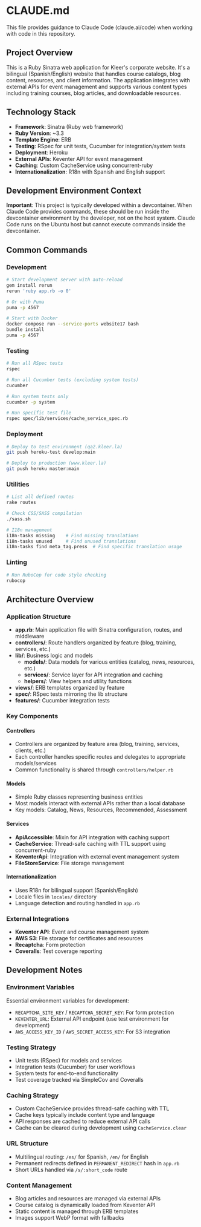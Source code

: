 # CLAUDE.md

This file provides guidance to Claude Code (claude.ai/code) when working with code in this repository.

## Project Overview

This is a Ruby Sinatra web application for Kleer's corporate website. It's a bilingual (Spanish/English) website that handles course catalogs, blog content, resources, and client information. The application integrates with external APIs for event management and supports various content types including training courses, blog articles, and downloadable resources.

## Technology Stack

- **Framework**: Sinatra (Ruby web framework)
- **Ruby Version**: ~3.3
- **Template Engine**: ERB
- **Testing**: RSpec for unit tests, Cucumber for integration/system tests
- **Deployment**: Heroku
- **External APIs**: Keventer API for event management
- **Caching**: Custom CacheService using concurrent-ruby
- **Internationalization**: R18n with Spanish and English support

## Development Environment Context

**Important**: This project is typically developed within a devcontainer. When Claude Code provides commands, these should be run inside the devcontainer environment by the developer, not on the host system. Claude Code runs on the Ubuntu host but cannot execute commands inside the devcontainer.

## Common Commands

### Development
```bash
# Start development server with auto-reload
gem install rerun
rerun 'ruby app.rb -o 0'

# Or with Puma
puma -p 4567

# Start with Docker
docker compose run --service-ports website17 bash
bundle install
puma -p 4567
```

### Testing
```bash
# Run all RSpec tests
rspec

# Run all Cucumber tests (excluding system tests)
cucumber

# Run system tests only
cucumber -p system

# Run specific test file
rspec spec/lib/services/cache_service_spec.rb
```

### Deployment
```bash
# Deploy to test environment (qa2.kleer.la)
git push heroku-test develop:main

# Deploy to production (www.kleer.la)
git push heroku master:main
```

### Utilities
```bash
# List all defined routes
rake routes

# Check CSS/SASS compilation
./sass.sh

# I18n management
i18n-tasks missing    # Find missing translations
i18n-tasks unused     # Find unused translations
i18n-tasks find meta_tag.press  # Find specific translation usage
```

### Linting
```bash
# Run RuboCop for code style checking
rubocop
```

## Architecture Overview

### Application Structure
- **app.rb**: Main application file with Sinatra configuration, routes, and middleware
- **controllers/**: Route handlers organized by feature (blog, training, services, etc.)
- **lib/**: Business logic and models
  - **models/**: Data models for various entities (catalog, news, resources, etc.)
  - **services/**: Service layer for API integration and caching
  - **helpers/**: View helpers and utility functions
- **views/**: ERB templates organized by feature
- **spec/**: RSpec tests mirroring the lib structure
- **features/**: Cucumber integration tests

### Key Components

#### Controllers
- Controllers are organized by feature area (blog, training, services, clients, etc.)
- Each controller handles specific routes and delegates to appropriate models/services
- Common functionality is shared through `controllers/helper.rb`

#### Models
- Simple Ruby classes representing business entities
- Most models interact with external APIs rather than a local database
- Key models: Catalog, News, Resources, Recommended, Assessment

#### Services
- **ApiAccessible**: Mixin for API integration with caching support
- **CacheService**: Thread-safe caching with TTL support using concurrent-ruby
- **KeventerApi**: Integration with external event management system
- **FileStoreService**: File storage management

#### Internationalization
- Uses R18n for bilingual support (Spanish/English)
- Locale files in `locales/` directory
- Language detection and routing handled in `app.rb`

### External Integrations
- **Keventer API**: Event and course management system
- **AWS S3**: File storage for certificates and resources
- **Recaptcha**: Form protection
- **Coveralls**: Test coverage reporting

## Development Notes

### Environment Variables
Essential environment variables for development:
- `RECAPTCHA_SITE_KEY` / `RECAPTCHA_SECRET_KEY`: For form protection
- `KEVENTER_URL`: External API endpoint (use test environment for development)
- `AWS_ACCESS_KEY_ID` / `AWS_SECRET_ACCESS_KEY`: For S3 integration

### Testing Strategy
- Unit tests (RSpec) for models and services
- Integration tests (Cucumber) for user workflows
- System tests for end-to-end functionality
- Test coverage tracked via SimpleCov and Coveralls

### Caching Strategy
- Custom CacheService provides thread-safe caching with TTL
- Cache keys typically include content type and language
- API responses are cached to reduce external API calls
- Cache can be cleared during development using `CacheService.clear`

### URL Structure
- Multilingual routing: `/es/` for Spanish, `/en/` for English
- Permanent redirects defined in `PERMANENT_REDIRECT` hash in `app.rb`
- Short URLs handled via `/s/:short_code` route

### Content Management
- Blog articles and resources are managed via external APIs
- Course catalog is dynamically loaded from Keventer API
- Static content is managed through ERB templates
- Images support WebP format with fallbacks